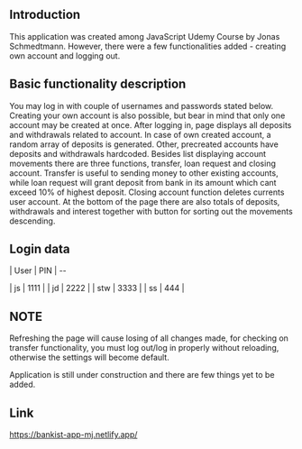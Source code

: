 ## Introduction

This application was created among JavaScript Udemy Course by Jonas Schmedtmann. However, there were a few functionalities added - creating own account and logging out.

## Basic functionality description

You may log in with couple of usernames and passwords stated below. Creating your own account is also possible, but bear in mind that only one account may be created at once. After logging in, page displays all deposits and withdrawals related to account. In case of own created account, a random array of deposits is generated. Other, precreated accounts have deposits and withdrawals hardcoded. Besides list displaying account movements there are three functions, transfer, loan request and closing account. Transfer is useful to sending money to other existing accounts, while loan request will grant deposit from bank in its amount which cant exceed 10% of highest deposit. Closing account function deletes currents user account. At the bottom of the page there are also totals of deposits, withdrawals and interest together with button for sorting out the movements descending.

## Login data
| User | PIN | --

| js | 1111 |
| jd  | 2222  |
| stw  | 3333   |
| ss  | 444   |

## NOTE

Refreshing the page will cause losing of all changes made, for checking on transfer functionality, you must log out/log in properly without reloading, otherwise the settings will become default.

Application is still under construction and there are few things yet to be added.

## Link

https://bankist-app-mj.netlify.app/
